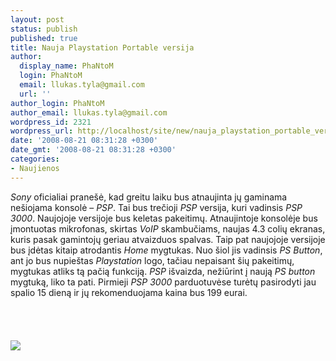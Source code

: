 ```yaml
---
layout: post
status: publish
published: true
title: Nauja Playstation Portable versija
author:
  display_name: PhaNtoM
  login: PhaNtoM
  email: llukas.tyla@gmail.com
  url: ''
author_login: PhaNtoM
author_email: llukas.tyla@gmail.com
wordpress_id: 2321
wordpress_url: http://localhost/site/new/nauja_playstation_portable_versija/
date: '2008-08-21 08:31:28 +0300'
date_gmt: '2008-08-21 08:31:28 +0300'
categories:
- Naujienos
---
```

<p><i>Sony</i> oficialiai pranešė, kad greitu laiku bus atnaujinta jų gaminama nešiojama konsolė – <i>PSP</i>. Tai bus trečioji <i>PSP</i> versija, kuri vadinsis <i>PSP 3000</i>. Naujojoje versijoje bus keletas pakeitimų. Atnaujintoje konsolėje bus įmontuotas mikrofonas, skirtas <i>VoIP</i> skambučiams, naujas 4.3 colių ekranas, kuris pasak gamintojų geriau atvaizduos spalvas. Taip pat naujojoje versijoje bus įdėtas kitaip atrodantis <i>Home</i> mygtukas. Nuo šiol jis vadinsis <i>PS Button</i>, ant jo bus nupieštas <i>Playstation</i> logo, tačiau nepaisant šių pakeitimų, mygtukas atliks tą pačią funkciją. <i>PSP</i> išvaizda, nežiūrint į naują <i>PS button</i> mygtuką, liko ta pati. Pirmieji <i>PSP 3000</i> parduotuvėse turėtų pasirodyti jau spalio 15 dieną ir jų rekomenduojama kaina bus 199 eurai.<br />
<br><br />
<br><br><img src="http://www.technews.lt/upl/Failai/psp3000.jpg"><br></p>
